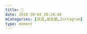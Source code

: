 ```yaml
---
title: 🍉
date: 2018-10-04 20:24:48
mCategories: [说说,朋友圈,Instagram]
type: moment
---
```


<div id="pics-20181004202448"></div>

<script>
var data = [
    {"link": "2018-10-04_000000.jpeg", "type": "shuoshuo"},
    {"link": "2018-10-04_000001.jpeg", "type": "shuoshuo"}
];
picsRender(data, "pics-20181004202448");
</script>
